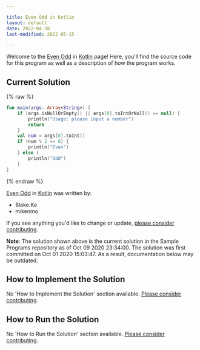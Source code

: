 ```yaml
---

title: Even Odd in Kotlin
layout: default
date: 2022-04-28
last-modified: 2022-05-15

---
```


Welcome to the [Even Odd](https://sampleprograms.io/projects/even-odd) in [Kotlin](https://sampleprograms.io/languages/kotlin) page! Here, you'll find the source code for this program as well as a description of how the program works.

## Current Solution

{% raw %}

```kotlin
fun main(args: Array<String>) {
    if (args.isNullOrEmpty() || args[0].toIntOrNull() == null) {
        println("Usage: please input a number")
        return
    }
    val num = args[0].toInt()
    if (num % 2 == 0) {
        println("Even")
    } else {
        println("Odd")
    }
}
```

{% endraw %}

[Even Odd](https://sampleprograms.io/projects/even-odd) in [Kotlin](https://sampleprograms.io/languages/kotlin) was written by:

- Blake.Ke
- mikenmo

If you see anything you'd like to change or update, [please consider contributing](https://github.com/TheRenegadeCoder/sample-programs).

**Note**: The solution shown above is the current solution in the Sample Programs repository as of Oct 09 2020 23:34:00. The solution was first committed on Oct 01 2020 15:03:47. As a result, documentation below may be outdated.

## How to Implement the Solution

No 'How to Implement the Solution' section available. [Please consider contributing](https://github.com/TheRenegadeCoder/sample-programs-website).

## How to Run the Solution

No 'How to Run the Solution' section available. [Please consider contributing](https://github.com/TheRenegadeCoder/sample-programs-website).